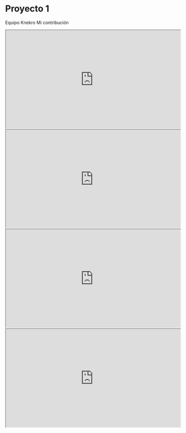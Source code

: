# Proyecto 1
 Equipo Knekro
Mi contribución
<iframe width="560" height="315" src="https://www.youtube.com/embed/exyHslIckOo">
 </iframe>
 
 <iframe width="560" height="315" src="https://www.youtube.com/embed/81jSUJCHEaY">
 </iframe>
 
<iframe width="560" height="315" src="https://www.youtube.com/embed/vQGKAIaUlpk">
 </iframe>

<iframe width="560" height="315" src="https://www.youtube.com/embed/kkuc4AOvYWU">
 </iframe>

